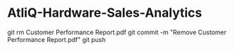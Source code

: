 # AtliQ-Hardware-Sales-Analytics
git rm Customer Performance Report.pdf
git commit -m "Remove Customer Performance Report.pdf"
git push
